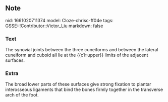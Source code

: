 ## Note
nid: 1661020711374
model: Cloze-chrisc-ff04e
tags: GSSE::!Contributor::Victor_Liu
markdown: false

### Text
The synovial joints between the three cuneiforms and between the lateral cuneiform and cuboid all lie at the {{c1::upper}} limits of the adjacent surfaces.

### Extra
The broad lower parts of these surfaces give strong fixation to plantar interosseous ligaments that bind the bones firmly together in the transverse arch of the foot.
